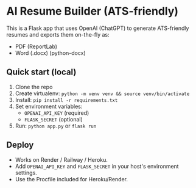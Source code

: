 # AI Resume Builder (ATS-friendly)

This is a Flask app that uses OpenAI (ChatGPT) to generate ATS-friendly resumes and exports them on-the-fly as:
- PDF (ReportLab)
- Word (.docx) (python-docx)

## Quick start (local)

1. Clone the repo
2. Create virtualenv: `python -m venv venv && source venv/bin/activate`
3. Install: `pip install -r requirements.txt`
4. Set environment variables:
   - `OPENAI_API_KEY` (required)
   - `FLASK_SECRET` (optional)
5. Run: `python app.py` or `flask run`

## Deploy

- Works on Render / Railway / Heroku.
- Add `OPENAI_API_KEY` and `FLASK_SECRET` in your host's environment settings.
- Use the Procfile included for Heroku/Render.

